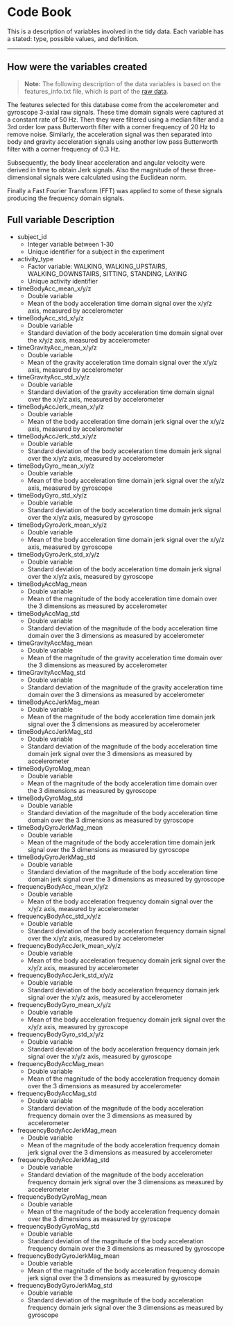 **Code Book**
============================
This is a description of variables involved in the tidy data. Each variable has a stated: type, possible values, and definition.

----------

How were the variables created
------------
> **Note:**
> The following description of the data variables is based on the features_info.txt file, which is part of the [raw data](https://d396qusza40orc.cloudfront.net/getdata/projectfiles/UCI%20HAR%20Dataset.zip).

The features selected for this database come from the accelerometer and gyroscope 3-axial raw signals. These time domain signals were captured at a constant rate of 50 Hz. Then they were filtered using a median filter and a 3rd order low pass Butterworth filter with a corner frequency of 20 Hz to remove noise. Similarly, the acceleration signal was then separated into body and gravity acceleration signals using another low pass Butterworth filter with a corner frequency of 0.3 Hz. 

Subsequently, the body linear acceleration and angular velocity were derived in time to obtain Jerk signals. Also the magnitude of these three-dimensional signals were calculated using the Euclidean norm. 

Finally a Fast Fourier Transform (FFT) was applied to some of these signals producing the frequency domain signals. 

Full variable Description
------------
 - subject_id
	 - Integer variable between 1-30
	 - Unique identifier for a subject in the experiment 
 - activity_type
	 - Factor variable: WALKING, WALKING\_UPSTAIRS, WALKING\_DOWNSTAIRS, SITTING, STANDING, LAYING
	 - Unique activity identifier
 - timeBodyAcc\_mean_x/y/z
	 - Double variable
	 - Mean of the body acceleration time domain signal over the x/y/z axis, measured by accelerometer
 - timeBodyAcc\_std_x/y/z
	 - Double variable
	 - Standard deviation of the body acceleration time domain signal over the x/y/z axis, measured by accelerometer
 - timeGravityAcc\_mean_x/y/z
	 - Double variable
	 - Mean of the gravity acceleration time domain signal over the x/y/z axis, measured by accelerometer
 - timeGravityAcc\_std_x/y/z
	 - Double variable
	 - Standard deviation of the gravity acceleration time domain signal over the x/y/z axis, measured by accelerometer
 - timeBodyAccJerk\_mean_x/y/z
	 - Double variable
	 - Mean of the body acceleration time domain jerk signal over the x/y/z axis, measured by accelerometer
 - timeBodyAccJerk\_std_x/y/z
	 - Double variable
	 - Standard deviation of the body acceleration time domain jerk signal over the x/y/z axis, measured by accelerometer
 - timeBodyGyro\_mean_x/y/z
	 - Double variable
	 - Mean of the body acceleration time domain jerk signal over the x/y/z axis, measured by gyroscope
 - timeBodyGyro\_std_x/y/z
	 - Double variable
	 - Standard deviation of the body acceleration time domain jerk signal over the x/y/z axis, measured by gyroscope
 - timeBodyGyroJerk\_mean_x/y/z
	 - Double variable
	 - Mean of the body acceleration time domain jerk signal over the x/y/z axis, measured by gyroscope 
 - timeBodyGyroJerk\_std_x/y/z
	 - Double variable
	 - Standard deviation of the body acceleration time domain jerk signal over the x/y/z axis, measured by gyroscope 
 - timeBodyAccMag_mean
	 - Double variable
	 - Mean of the magnitude of the body acceleration time domain over the 3 dimensions  as measured by accelerometer
 - timeBodyAccMag_std
	 - Double variable
	 - Standard deviation of the magnitude of the body acceleration time domain over the 3 dimensions as measured by accelerometer
 - timeGravityAccMag_mean
	 - Double variable
	 - Mean of the magnitude of the gravity acceleration time domain over the 3 dimensions as measured by accelerometer
 - timeGravityAccMag_std
	 - Double variable
	 - Standard deviation of the magnitude of the gravity acceleration time domain over the 3 dimensions as measured by accelerometer
 - timeBodyAccJerkMag_mean
	 - Double variable
	 - Mean of the magnitude of the body acceleration time domain jerk signal over the 3 dimensions as measured by accelerometer
 - timeBodyAccJerkMag_std
	 - Double variable
	 - Standard deviation of the magnitude of the body acceleration time domain jerk signal over the 3 dimensions as measured by accelerometer
 - timeBodyGyroMag_mean
	 - Double variable
	 - Mean of the magnitude of the body acceleration time domain over the 3 dimensions  as measured by gyroscope
 - timeBodyGyroMag_std
 	 - Double variable
	 - Standard deviation of the magnitude of the body acceleration time domain over the 3 dimensions  as measured by gyroscope 
 - timeBodyGyroJerkMag_mean
	 - Double variable
	 - Mean of the magnitude of the body acceleration time domain jerk signal over the 3 dimensions as measured by gyroscope
 - timeBodyGyroJerkMag_std
 	 - Double variable
	 - Standard deviation of the magnitude of the body acceleration time domain jerk signal over the 3 dimensions as measured by gyroscope
 - frequencyBodyAcc\_mean_x/y/z
	 - Double variable
	 - Mean of the body acceleration frequency domain signal over the x/y/z axis, measured by accelerometer
 - frequencyBodyAcc\_std_x/y/z
	 - Double variable
	 - Standard deviation of the body acceleration frequency domain signal over the x/y/z axis, measured by accelerometer
 - frequencyBodyAccJerk\_mean_x/y/z
 	 - Double variable
	 - Mean of the body acceleration frequency domain jerk signal over the x/y/z axis, measured by accelerometer
 - frequencyBodyAccJerk\_std_x/y/z
 	 - Double variable
	 - Standard deviation of the body acceleration frequency domain jerk signal over the x/y/z axis, measured by accelerometer
 - frequencyBodyGyro\_mean_x/y/z
	 - Double variable
	 - Mean of the body acceleration frequency domain jerk signal over the x/y/z axis, measured by gyroscope
 - frequencyBodyGyro\_std_x/y/z
 	 - Double variable
	 - Standard deviation of the body acceleration frequency domain jerk signal over the x/y/z axis, measured by gyroscope
 - frequencyBodyAccMag_mean
	 - Double variable
	 - Mean of the magnitude of the body acceleration frequency domain over the 3 dimensions  as measured by accelerometer
 - frequencyBodyAccMag_std
	 - Double variable
	 - Standard deviation of the magnitude of the body acceleration frequency domain over the 3 dimensions  as measured by accelerometer
 - frequencyBodyAccJerkMag_mean
	 - Double variable
	 - Mean of the magnitude of the body acceleration frequency domain jerk signal over the 3 dimensions as measured by accelerometer
 - frequencyBodyAccJerkMag_std
	 - Double variable
	 - Standard deviation of the magnitude of the body acceleration frequency domain jerk signal over the 3 dimensions as measured by accelerometer
 - frequencyBodyGyroMag_mean
	 - Double variable
	 - Mean of the magnitude of the body acceleration frequency domain over the 3 dimensions  as measured by gyroscope
 - frequencyBodyGyroMag_std
	 - Double variable
	 - Standard deviation of the magnitude of the body acceleration frequency domain over the 3 dimensions  as measured by gyroscope
 - frequencyBodyGyroJerkMag_mean
	 - Double variable
	 - Mean of the magnitude of the body acceleration frequency domain jerk signal over the 3 dimensions as measured by gyroscope
 - frequencyBodyGyroJerkMag_std
 	 - Double variable
	 - Standard deviation of the magnitude of the body acceleration frequency domain jerk signal over the 3 dimensions as measured by gyroscope
